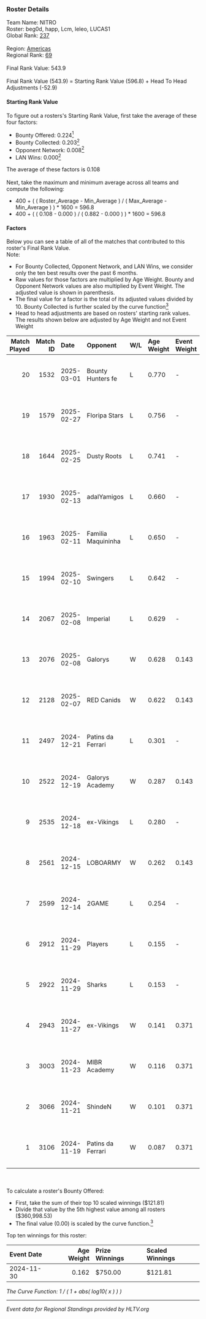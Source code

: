 ### Roster Details<br />
Team Name: NITRO<br />
Roster: beg0d, happ, Lcm, leleo, LUCAS1<br />
Global Rank: [237](../../standings_global_2025_05_05.md)<br />
<br />
Region: [Americas]( ../../standings_americas_2025_05_05.md)<br />
Regional Rank: [69]( ../../standings_americas_2025_05_05.md)<br />
<br />
Final Rank Value:  543.9<br />
<br />
Final Rank Value (543.9) = Starting Rank Value (596.8) + Head To Head Adjustments (-52.9)<br />

#### Starting Rank Value<br />
To figure out a rosters's Starting Rank Value, first take the average of these four factors:<br />
- Bounty Offered: 0.224[<sup>1</sup>](#table2)
- Bounty Collected: 0.203[<sup>2</sup>](#table1)
- Opponent Network: 0.008[<sup>2</sup>](#table1)
- LAN Wins: 0.000[<sup>2</sup>](#table1)

The average of these factors is 0.108<br />
<br />
Next, take the maximum and minimum average across all teams and compute the following:<br />
- 400 + ( ( Roster_Average - Min_Average ) / ( Max_Average - Min_Average ) ) * 1600 = 596.8
- 400 + ( ( 0.108 - 0.000 ) / ( 0.882 - 0.000 ) ) * 1600 = 596.8


#### Factors<br />
Below you can see a table of all of the matches that contributed to this roster's Final Rank Value.<br />
Note:<br />

- For Bounty Collected, Opponent Network, and LAN Wins, we consider only the ten best results over the past 6 months.
- Raw values for those factors are multiplied by Age Weight. Bounty and Opponent Network values are also multiplied by Event Weight. The adjusted value is shown in parenthesis.
- The final value for a factor is the total of its adjusted values divided by 10. Bounty Collected is further scaled by the curve function[<sup>3</sup>](#curveFunction)
- Head to head adjustments are based on rosters' starting rank values. The results shown below are adjusted by Age Weight and not Event Weight
<span id="table1"></span><br />


| Match Played | Match ID | Date       | Opponent           | W/L | Age Weight | Event Weight | Bounty Collected | Opponent Network | LAN Wins  | H2H Adj. | Roster                          |
| -: | -: | :- | :- | :- | :- | :- | :- | :- | :- | -: | :- |
|           20 |     1532 | 2025-03-01 | Bounty Hunters fe  | L   | 0.770      | -            | -                | -                | -         |   -10.73 | beg0d, happ, Lcm, leleo, LUCAS1 |
|           19 |     1579 | 2025-02-27 | Floripa Stars      | L   | 0.756      | -            | -                | -                | -         |   -14.59 | beg0d, happ, Lcm, leleo, LUCAS1 |
|           18 |     1644 | 2025-02-25 | Dusty Roots        | L   | 0.741      | -            | -                | -                | -         |    -9.43 | beg0d, happ, Lcm, leleo, LUCAS1 |
|           17 |     1930 | 2025-02-13 | adalYamigos        | L   | 0.660      | -            | -                | -                | -         |    -8.40 | beg0d, happ, Lcm, leleo, LUCAS1 |
|           16 |     1963 | 2025-02-11 | Familia Maquininha | L   | 0.650      | -            | -                | -                | -         |   -13.86 | beg0d, happ, Lcm, leleo, LUCAS1 |
|           15 |     1994 | 2025-02-10 | Swingers           | L   | 0.642      | -            | -                | -                | -         |    -7.65 | beg0d, happ, Lcm, leleo, LUCAS1 |
|           14 |     2067 | 2025-02-08 | Imperial           | L   | 0.629      | -            | -                | -                | -         |    -1.67 | beg0d, happ, Lcm, leleo, LUCAS1 |
|           13 |     2076 | 2025-02-08 | Galorys            | W   | 0.628      | 0.143        | 0.000 (0.000)    | 0.074 (0.007)    | 0 (0.000) |     6.79 | beg0d, happ, Lcm, leleo, LUCAS1 |
|           12 |     2128 | 2025-02-07 | RED Canids         | W   | 0.622      | 0.143        | 0.002 (0.000)    | 0.327 (0.029)    | 0 (0.000) |    12.96 | beg0d, happ, Lcm, leleo, LUCAS1 |
|           11 |     2497 | 2024-12-21 | Patins da Ferrari  | L   | 0.301      | -            | -                | -                | -         |    -6.19 | beg0d, happ, Lcm, leleo, LUCAS1 |
|           10 |     2522 | 2024-12-19 | Galorys Academy    | W   | 0.287      | 0.143        | 0.000 (0.000)    | 0.014 (0.001)    | 0 (0.000) |     2.24 | beg0d, happ, Lcm, leleo, LUCAS1 |
|            9 |     2535 | 2024-12-18 | ex-Vikings         | L   | 0.280      | -            | -                | -                | -         |    -5.99 | beg0d, happ, Lcm, leleo, LUCAS1 |
|            8 |     2561 | 2024-12-15 | LOBOARMY           | W   | 0.262      | 0.143        | 0.018 (0.001)    | 0.336 (0.013)    | 0 (0.000) |     5.20 | beg0d, happ, Lcm, leleo, LUCAS1 |
|            7 |     2599 | 2024-12-14 | 2GAME              | L   | 0.254      | -            | -                | -                | -         |    -4.95 | beg0d, happ, Lcm, leleo, LUCAS1 |
|            6 |     2912 | 2024-11-29 | Players            | L   | 0.155      | -            | -                | -                | -         |    -2.08 | beg0d, happ, Lcm, leleo, nolkz  |
|            5 |     2922 | 2024-11-29 | Sharks             | L   | 0.153      | -            | -                | -                | -         |    -0.53 | beg0d, happ, Lcm, leleo, nolkz  |
|            4 |     2943 | 2024-11-27 | ex-Vikings         | W   | 0.141      | 0.371        | 0.000 (0.000)    | 0.042 (0.002)    | 0 (0.000) |     1.42 | beg0d, happ, Lcm, leleo, nolkz  |
|            3 |     3003 | 2024-11-23 | MIBR Academy       | W   | 0.116      | 0.371        | 0.000 (0.000)    | 0.120 (0.005)    | 0 (0.000) |     1.77 | beg0d, happ, Lcm, leleo, nolkz  |
|            2 |     3066 | 2024-11-21 | ShindeN            | W   | 0.101      | 0.371        | 0.009 (0.000)    | 0.520 (0.019)    | 0 (0.000) |     2.10 | beg0d, happ, Lcm, leleo, nolkz  |
|            1 |     3106 | 2024-11-19 | Patins da Ferrari  | W   | 0.087      | 0.371        | 0.000 (0.000)    | 0.011 (0.000)    | 0 (0.000) |     0.68 | beg0d, happ, Lcm, leleo, nolkz  |

<br />
<span id="table2"></span><br />
To calculate a roster's Bounty Offered:<br />

- First, take the sum of their top 10 scaled winnings ($121.81)
- Divide that value by the 5th highest value among all rosters ($360,998.53)
- The final value (0.00) is scaled by the curve function.[<sup>3</sup>](#curveFunction)

Top ten winnings for this roster:<br />

| Event Date | Age Weight | Prize Winnings | Scaled Winnings |
| :- | -: | :- | :- |
| 2024-11-30 |      0.162 | $750.00        | $121.81         |


<span id="curveFunction"></span>_The Curve Function: 1 / ( 1 + abs( log10( x ) ) )_<br />

---
_Event data for Regional Standings provided by HLTV.org_<br />
